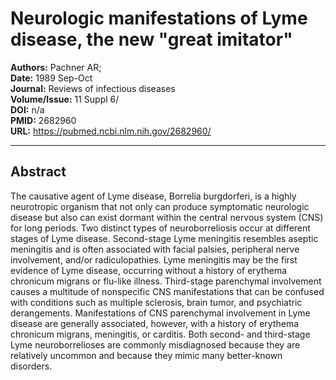 # Neurologic manifestations of Lyme disease, the new "great imitator"

**Authors:** Pachner AR;  
**Date:** 1989 Sep-Oct  
**Journal:** Reviews of infectious diseases  
**Volume/Issue:** 11 Suppl 6/  
**DOI:** n/a  
**PMID:** 2682960  
**URL:** https://pubmed.ncbi.nlm.nih.gov/2682960/

---

## Abstract

The causative agent of Lyme disease, Borrelia burgdorferi, is a highly neurotropic organism that not only can produce symptomatic neurologic disease but also can exist dormant within the central nervous system (CNS) for long periods. Two distinct types of neuroborreliosis occur at different stages of Lyme disease. Second-stage Lyme meningitis resembles aseptic meningitis and is often associated with facial palsies, peripheral nerve involvement, and/or radiculopathies. Lyme meningitis may be the first evidence of Lyme disease, occurring without a history of erythema chronicum migrans or flu-like illness. Third-stage parenchymal involvement causes a multitude of nonspecific CNS manifestations that can be confused with conditions such as multiple sclerosis, brain tumor, and psychiatric derangements. Manifestations of CNS parenchymal involvement in Lyme disease are generally associated, however, with a history of erythema chronicum migrans, meningitis, or carditis. Both second- and third-stage Lyme neuroborrelioses are commonly misdiagnosed because they are relatively uncommon and because they mimic many better-known disorders.
